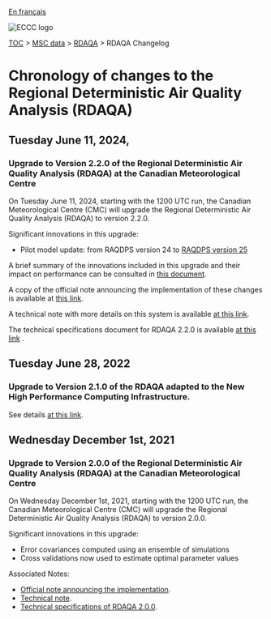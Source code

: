 [En français](changelog_rdaqa_fr.md)

![ECCC logo](../../img_eccc-logo.png)

[TOC](../../readme_en.md) > [MSC data](../readme_en.md) > [RDAQA](readme_rdaqa_en.md) > RDAQA Changelog

# Chronology of changes to the Regional Deterministic Air Quality Analysis (RDAQA)

## Tuesday June 11, 2024,

### Upgrade to Version 2.2.0 of the Regional Deterministic Air Quality Analysis (RDAQA) at the Canadian Meteorological Centre

On Tuesday June 11, 2024, starting with the 1200 UTC run, the Canadian Meteorological Centre (CMC) will upgrade the Regional Deterministic Air Quality Analysis (RDAQA) to version 2.2.0.

Significant innovations in this upgrade:

* Pilot model update: from RAQDPS version 24 to [RAQDPS version 25](../nwp_gdps/readme_raqdps_en.md)

A brief summary of the innovations included in this upgrade and their impact on performance can be consulted in [this document](https://collaboration.cmc.ec.gc.ca/cmc/cmoi/product_guide/docs/fact_sheets/factsheet_rdaqa-220_e.pdf).

A copy of the official note announcing the implementation of these changes is available at [this link](http://dd.meteo.gc.ca/doc/genots/2024/06/11/NOCN03_CWAO_311455___xxxxx).

A technical note with more details on this system is available [at this link](http://collaboration.cmc.ec.gc.ca/cmc/cmoi/product_guide/docs/tech_notes/technote_rdaqa-2200_e.pdf).

The technical specifications document for RDAQA 2.2.0 is available [at this link](https://collaboration.cmc.ec.gc.ca/cmc/cmoi/product_guide/docs/tech_specifications/tech_specifications_RDAQA_2.2.0_e.pdf) .



## Tuesday June 28, 2022

### Upgrade to Version 2.1.0 of the RDAQA adapted to the New High Performance Computing Infrastructure.

See details [at this link](../changelog_multisystems_en.md).

## Wednesday December 1st, 2021

### Upgrade to Version 2.0.0 of the Regional Deterministic Air Quality Analysis (RDAQA) at the Canadian Meteorological Centre

On Wednesday December 1st, 2021, starting with the 1200 UTC run, the Canadian Meteorological Centre (CMC) will upgrade the Regional Deterministic Air Quality Analysis (RDAQA) to version 2.0.0.

Significant innovations in this upgrade:

* Error covariances computed using an ensemble of simulations
* Cross validations now used to estimate optimal parameter values

Associated Notes:

* [Official note announcing the implementation](http://dd.weather.gc.ca/doc/genots/2021/11/26/NOCN03_CWAO_262118___50159).
* [Technical note](https://collaboration.cmc.ec.gc.ca/cmc/cmoi/product_guide/docs/tech_notes/technote_rdaqa-200_e.pdf).
* [Technical specifications of RDAQA 2.0.0](https://collaboration.cmc.ec.gc.ca/cmc/cmoi/product_guide/docs/tech_specifications/tech_specifications_RDAQA_2.0.0_e.pdf).

